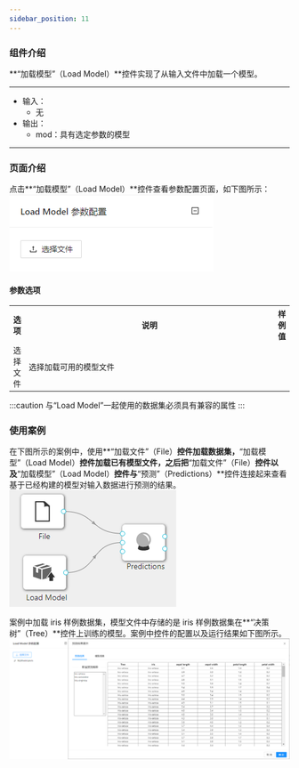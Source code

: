 ```yaml
---
sidebar_position: 11
---
```

### 组件介绍
**“加载模型”（Load Model）**控件实现了从输入文件中加载一个模型。

<hr/>

- 输入：
  - 无
- 输出：
  - mod：具有选定参数的模型

<hr/>


### 页面介绍
点击**“加载模型”（Load Model）**控件查看参数配置页面，如下图所示：  
[ ![](/img/aistudio/io/load-model/param.png) ](/img/aistudio/io/load-model/param.png)

#### 参数选项
<table>
  <tr>
    <th>选项</th>
    <th width="650">说明</th>
    <th>样例值</th>
  </tr>
  <tr>
      <td>选择文件</td> 
      <td>
      选择加载可用的模型文件
      </td> 
      <td></td>
  </tr>
</table>

:::caution
与“Load Model”一起使用的数据集必须具有兼容的属性
:::

### 使用案例
在下图所示的案例中，使用**“加载文件”（File）**控件加载数据集，**“加载模型”（Load Model）**控件加载已有模型文件，之后把**“加载文件”（File）**控件以及**“加载模型”（Load Model）**控件与**“预测”（Predictions）**控件连接起来查看基于已经构建的模型对输入数据进行预测的结果。  
[ ![](/img/aistudio/io/load-model/workflow.png) ](/img/aistudio/io/load-model/workflow.png)

案例中加载 iris 样例数据集，模型文件中存储的是 iris 样例数据集在**“决策树”（Tree）**控件上训练的模型。案例中控件的配置以及运行结果如下图所示。  
[ ![](/img/aistudio/io/load-model/workflow-result.png) ](/img/aistudio/io/load-model/workflow-result.png)